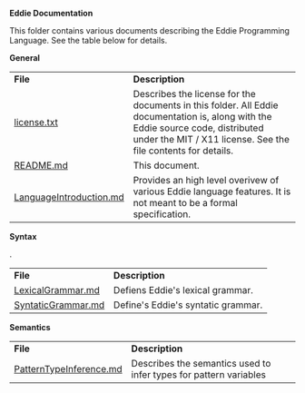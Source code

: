 **Eddie Documentation**

This folder contains various documents describing the Eddie Programming 
Language. See the table below for details.

**General**
<table>
    <tr>
        <td><strong>File</strong></td>
        <td><strong>Description</strong></td>
    </tr>
    <tr>
        <td><a href="doc/license.txt">license.txt</a></td>
        <td>Describes the license for the documents in this folder. All Eddie documentation is, along with the Eddie source code, distributed under the MIT / X11 license. See the file contents for details.</td>
    </tr>
    <tr>
        <td><a href="doc/README.md">README.md</a></td>
        <td>This document.</td>
    </tr>
    <tr>
        <td><a href="doc/LanguageIntroduction.md">LanguageIntroduction.md</a></td>
        <td>Provides an high level overivew of various Eddie language 
        features. It is not meant to be a formal specification.</td>
    </tr>
</table>

**Syntax**
<table>
    <tr>
        <td><strong>File</strong></td>
        <td><strong>Description</strong></td>
    </tr>
    <tr>
        <td><a href="doc/LexicalGrammar.md">LexicalGrammar.md</a></td>
        <td>Defiens Eddie's lexical grammar.</td>.
    </tr>
    <tr>
        <td><a href="doc/SyntaticGrammar.md">SyntaticGrammar.md</a></td>
        <td>Define's Eddie's syntatic grammar.</td>
    </tr>
</table>

**Semantics**
<table>
    <tr>
        <td><strong>File</strong></td>
        <td><strong>Description</strong></td>
    </tr>
    <tr>
        <td><a href="doc/PatternTypeInference.md"</a>PatternTypeInference.md</td>
        <td>Describes the semantics used to infer types for pattern
        variables</td>
    </tr>
</table>
